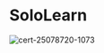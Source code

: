 #  SoloLearn 
![cert-25078720-1073](https://user-images.githubusercontent.com/75991604/155160171-f635d8e7-f090-4b7c-865d-c8944513b429.png)
